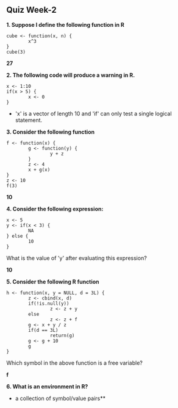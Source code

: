 ## Quiz Week-2

**1. Suppose I define the following function in R**
```
cube <- function(x, n) {
        x^3
}
cube(3)
```
**27**

**2. The following code will produce a warning in R.**
```
x <- 1:10
if(x > 5) {
        x <- 0
}
```
* 'x' is a vector of length 10 and 'if' can only test a single logical statement. 

**3. Consider the following function**
```
f <- function(x) {
        g <- function(y) {
                y + z
        }
        z <- 4
        x + g(x)
}
z <- 10
f(3)
```
**10**

**4. Consider the following expression:**
```
x <- 5
y <- if(x < 3) {
        NA
} else {
        10
}
```
What is the value of 'y' after evaluating this expression?

**10**

**5. Consider the following R function**
```
h <- function(x, y = NULL, d = 3L) {
        z <- cbind(x, d)
        if(!is.null(y))
                z <- z + y
        else
                z <- z + f
        g <- x + y / z
        if(d == 3L)
                return(g)
        g <- g + 10
        g
}
```
Which symbol in the above function is a free variable?

**f**

**6. What is an environment in R?**
* a collection of symbol/value pairs**
